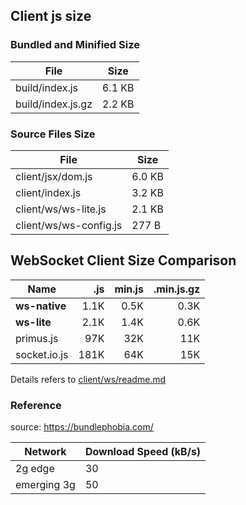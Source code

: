 ## Client js size

### Bundled and Minified Size

| File              | Size   |
| ----------------- | ------ |
| build/index.js    | 6.1 KB |
| build/index.js.gz | 2.2 KB |

### Source Files Size

| File                   | Size   |
| ---------------------- | ------ |
| client/jsx/dom.js      | 6.0 KB |
| client/index.js        | 3.2 KB |
| client/ws/ws-lite.js   | 2.1 KB |
| client/ws/ws-config.js | 277 B  |

## WebSocket Client Size Comparison

| Name          |  .js | min.js | .min.js.gz |
| ------------- | ---: | -----: | ---------: |
| **ws-native** | 1.1K |   0.5K |       0.3K |
| **ws-lite**   | 2.1K |   1.4K |       0.6K |
| primus.js     |  97K |    32K |        11K |
| socket.io.js  | 181K |    64K |        15K |

Details refers to [client/ws/readme.md](./client/ws/readme.md)

### Reference

source: https://bundlephobia.com/

| Network     | Download Speed (kB/s) |
| ----------- | --------------------- |
| 2g edge     | 30                    |
| emerging 3g | 50                    |
